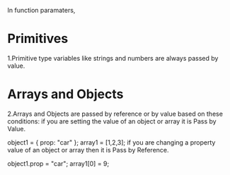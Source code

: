 
In function paramaters,
# Primitives
1.Primitive type variables like strings and numbers are always passed by value.

# Arrays and Objects
2.Arrays and Objects are passed by reference or by value based on these conditions:
if you are setting the value of an object or array it is Pass by Value.

 object1 = { prop: "car" };
 array1 = [1,2,3];
if you are changing a property value of an object or array then it is Pass by Reference.

 object1.prop = "car";
 array1[0] = 9;
